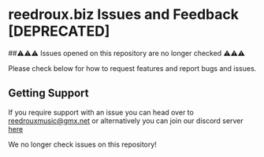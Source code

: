 # reedroux.biz Issues and Feedback [DEPRECATED]

##⚠️⚠️⚠️ Issues opened on this repository are no longer checked ⚠️⚠️⚠️

Please check below for how to request features and report bugs and issues.



## Getting Support
If you require support with an issue you can head over to reedrouxmusic@gmx.net or alternatively you can join our discord server [here](https://reedroux.biz/support)

We no longer check issues on this repository!
